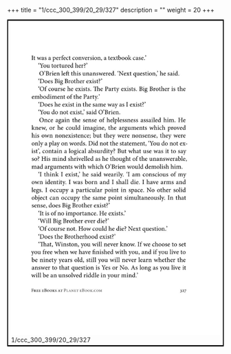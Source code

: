 +++
title = "1/ccc_300_399/20_29/327"
description = ""
weight = 20
+++

<table style="border:2px solid black;max-width:800px;max-height:800px;" 
><tr><td><img class="center-fit-jpg"
src="/jpg_/out_jpg_1984__327.jpg"  >1/ccc_300_399/20_29/327</img></td></tr></table>